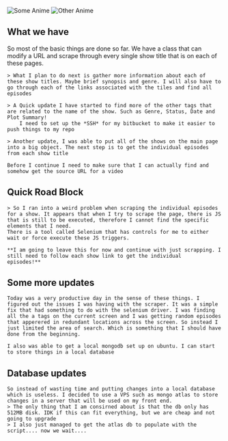 ![Some Anime](http://is2.4chan.org/c/1560470679005.jpg) ![Other Anime](http://is2.4chan.org/c/1558566884494.jpg)

## What we have

So most of the basic things are done so far. We have a class that can modify a URL and scrape through every single show title that is on each of these pages.


    > What I plan to do next is gather more information about each of these show titles. Maybe brief synopsis and genre. I will also have to go through each of the links associated with the tiles and find all episodes

    > A Quick update I have started to find more of the other tags that are related to the name of the show. Such as Genre, Status, Date and Plot Summary!
        I need to set up the *SSH* for my bitbucket to make it easier to push things to my repo

    > Another update, I was able to put all of the shows on the main page into a big object. The next step is to get the individual episodes from each show title

    Before I continue I need to make sure that I can actually find and somehow get the source URL for a video

## Quick Road Block

    > So I ran into a weird problem when scraping the individual episodes for a show. It appears that when I try to scrape the page, there is JS that is still to be executed, therefore I cannot find the specific elements that I need.
    There is a tool called Selenium that has controls for me to either wait or force execute these JS triggers. 

    **I am going to leave this for now and continue with just scrapping. I still need to follow each show link to get the individual
    episodes!**

## Some more updates
    Today was a very productive day in the sense of these things. I figured out the issues I was having with the scraper. It was a simple fix that had something to do with the selenium driver. I was finding all the a tags on the current screen and I was getting random episodes that apperered in redundant locations across the screen. So instead I just limited the area of search. Which is something that I should have done from the beginning.

    I also was able to get a local mongodb set up on ubuntu. I can start to store things in a local database 

## Database updates
    So instead of wasting time and putting changes into a local database which is useless. I decided to use a VPS such as mongo atlas to store changes in a server that will be used on my front end.
    > The only thing that I am consirned about is that the db only has 512MB disk. IDK if this can fit everything, but we are cheap and not going to upgrade
    > I also just managed to get the atlas db to populate with the script.... now we wait....